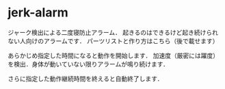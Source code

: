 # jerk-alarm
ジャーク検出による二度寝防止アラーム．
起きるのはできるけど起き続けられない人向けのアラームです．
パーツリストと作り方はこちら（後で載せます）

あらかじめ指定した時間になると動作を開始します．
加速度（厳密には躍度）を検出．身体が動いていない限りアラームが鳴り続けます．

さらに指定した動作継続時間を終えると自動終了します．
